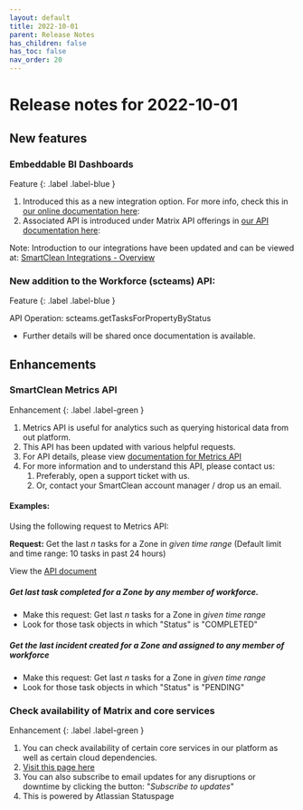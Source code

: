 ```yaml
---
layout: default
title: 2022-10-01
parent: Release Notes
has_children: false
has_toc: false
nav_order: 20
---
```


# Release notes for 2022-10-01

## New features

### Embeddable BI Dashboards
Feature
{: .label .label-blue }

1. Introduced this as a new integration option.
For more info, check this in [our online documentation here](https://www.docs.smartclean.io/integrations_ui.html):
2. Associated API is introduced under Matrix API offerings 
in [our API documentation here](https://www.apidocs.smartclean.io/matrixAPIs/matrix_api_bi_embed.html):

Note: Introduction to our integrations have been updated and can be viewed at:
[SmartClean Integrations - Overview](https://smartcleantech-my.sharepoint.com/:b:/g/personal/neel_smartclean_io/ERfj9nM7qgFHrIA46fye8P0BqA361KlZjFzBV9sSHjtMcg)

### New addition to the Workforce (scteams) API:
Feature
{: .label .label-blue }

API Operation: scteams.getTasksForPropertyByStatus
- Further details will be shared once documentation is available.

## Enhancements

### SmartClean Metrics API
Enhancement
{: .label .label-green }

1. Metrics API is useful for analytics such as querying historical data from out platform.
2. This API has been updated with various helpful requests.
3. For API details, please view [documentation for Metrics API](https://www.apidocs.smartclean.io/metricsProxy.html)
4. For more information and to understand this API, please contact us:
   1. Preferably, open a support ticket with us.
   2. Or, contact your SmartClean account manager / drop us an email.

#### Examples:

Using the following request to Metrics API:

**Request:** Get the last _n_ tasks for a Zone in _given time range_
(Default limit and time range: 10 tasks in past 24 hours)

View the [API document](https://documenter.getpostman.com/view/2593073/UVsPQ4vL#eb1636b0-6035-4eec-be7a-7a47906059af)

##### Get last task completed for a Zone by any member of workforce.

- Make this request: Get last _n_ tasks for a Zone in _given time range_ 
- Look for those task objects in which "Status" is "COMPLETED"

##### Get the last incident created for a Zone and assigned to any member of workforce
- Make this request: Get last _n_ tasks for a Zone in _given time range_
- Look for those task objects in which "Status" is "PENDING"


### Check availability of Matrix and core services
Enhancement
{: .label .label-green }

1. You can check availability of certain core services in our platform as well as certain cloud dependencies.
2. [Visit this page here](https://sc-matrix.statuspage.io)
4. You can also subscribe to email updates for any disruptions or downtime by clicking the button: "_Subscribe to updates_"
3. This is powered by Atlassian Statuspage

